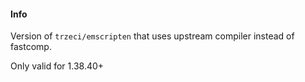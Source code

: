 #### Info
Version of `trzeci/emscripten` that uses upstream compiler instead of fastcomp.

Only valid for 1.38.40+
